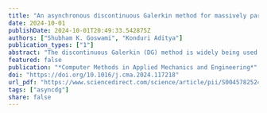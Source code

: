 ```yaml
---
title: "An asynchronous discontinuous Galerkin method for massively parallel PDE solvers"
date: 2024-10-01
publishDate: 2024-10-01T20:49:33.542875Z
authors: ["Shubham K. Goswami", "Konduri Aditya"]
publication_types: ["1"]
abstract: "The discontinuous Galerkin (DG) method is widely being used to solve hyperbolic partial differential equations (PDEs) due to its ability to provide high-order accurate solutions in complex geometries, capture discontinuities, and exhibit high arithmetic intensity. However, the scalability of DG-based solvers is impeded by communication bottlenecks arising from the data movement and synchronization requirements at extreme scales. To address these challenges, recent studies have focused on the development of asynchronous computing approaches for PDE solvers. Herein, we introduce the asynchronous DG (ADG) method, which combines the benefits of the DG method with asynchronous computing to overcome communication bottlenecks. The ADG method relaxes the need for data communication and synchronization at a mathematical level, allowing processing elements to operate independently regardless of the communication status, thus potentially improving the scalability of solvers. The proposed ADG method ensures flux conservation and effectively addresses challenges arising from asynchrony. To assess its stability, Fourier-mode analysis is employed to examine the dissipation and dispersion behavior of fully-discrete equations that use the DG and ADG schemes along with the Runge–Kutta (RK) time integration scheme. Furthermore, an error analysis within a statistical framework is presented, which demonstrates that the ADG method with standard numerical fluxes achieves at most first-order accuracy. To recover accuracy, we introduce asynchrony-tolerant (AT) fluxes that utilize data from multiple time levels. Extensive numerical experiments were conducted to validate the performance of the ADG-AT scheme for both linear and nonlinear problems. Overall, the proposed ADG-AT method demonstrates the potential to achieve accurate and scalable DG-based PDE solvers, paving the way for simulations of complex physical systems on massively parallel supercomputers."
featured: false
publication: "*Computer Methods in Applied Mechanics and Engineering*"
doi: "https://doi.org/10.1016/j.cma.2024.117218"
url_pdf: "https://www.sciencedirect.com/science/article/pii/S0045782524004742"
tags: ["asyncdg"]
share: false
---
```


